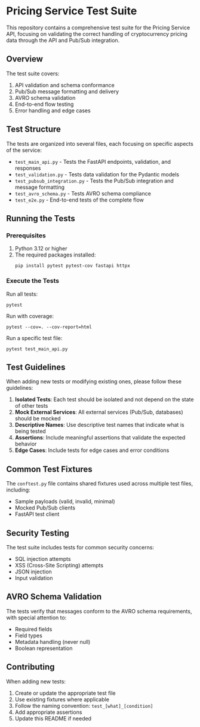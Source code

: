 # Pricing Service Test Suite

This repository contains a comprehensive test suite for the Pricing Service API, focusing on validating the correct handling of cryptocurrency pricing data through the API and Pub/Sub integration.

## Overview

The test suite covers:

1. API validation and schema conformance
2. Pub/Sub message formatting and delivery
3. AVRO schema validation
4. End-to-end flow testing
5. Error handling and edge cases

## Test Structure

The tests are organized into several files, each focusing on specific aspects of the service:

- `test_main_api.py` - Tests the FastAPI endpoints, validation, and responses
- `test_validation.py` - Tests data validation for the Pydantic models
- `test_pubsub_integration.py` - Tests the Pub/Sub integration and message formatting
- `test_avro_schema.py` - Tests AVRO schema compliance
- `test_e2e.py` - End-to-end tests of the complete flow

## Running the Tests

### Prerequisites

1. Python 3.12 or higher
2. The required packages installed:
   ```
   pip install pytest pytest-cov fastapi httpx
   ```

### Execute the Tests

Run all tests:
```
pytest
```

Run with coverage:
```
pytest --cov=. --cov-report=html
```

Run a specific test file:
```
pytest test_main_api.py
```

## Test Guidelines

When adding new tests or modifying existing ones, please follow these guidelines:

1. **Isolated Tests**: Each test should be isolated and not depend on the state of other tests
2. **Mock External Services**: All external services (Pub/Sub, databases) should be mocked
3. **Descriptive Names**: Use descriptive test names that indicate what is being tested
4. **Assertions**: Include meaningful assertions that validate the expected behavior
5. **Edge Cases**: Include tests for edge cases and error conditions

## Common Test Fixtures

The `conftest.py` file contains shared fixtures used across multiple test files, including:

- Sample payloads (valid, invalid, minimal)
- Mocked Pub/Sub clients
- FastAPI test client

## Security Testing

The test suite includes tests for common security concerns:

- SQL injection attempts
- XSS (Cross-Site Scripting) attempts
- JSON injection
- Input validation

## AVRO Schema Validation

The tests verify that messages conform to the AVRO schema requirements, with special attention to:

- Required fields
- Field types
- Metadata handling (never null)
- Boolean representation

## Contributing

When adding new tests:

1. Create or update the appropriate test file
2. Use existing fixtures where applicable
3. Follow the naming convention: `test_[what]_[condition]`
4. Add appropriate assertions
5. Update this README if needed